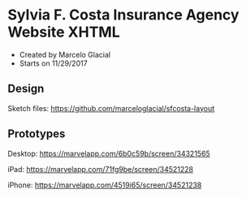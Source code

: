 # Sylvia F. Costa Insurance Agency Website XHTML

* Created by Marcelo Glacial
* Starts on 11/29/2017

## Design

Sketch files: <https://github.com/marceloglacial/sfcosta-layout>

## Prototypes

Desktop: <https://marvelapp.com/6b0c59b/screen/34321565>

iPad: <https://marvelapp.com/71fg9be/screen/34521228>

iPhone: <https://marvelapp.com/4519i65/screen/34521238>
